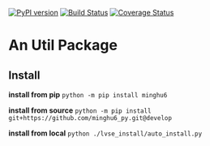 
[![PyPI version](https://badge.fury.io/py/minghu6.svg)](https://badge.fury.io/py/minghu6)
[![Build Status](https://travis-ci.org/minghu6/minghu6_py.svg?branch=develop)](https://travis-ci.org/minghu6/minghu6_py)
[![Coverage Status](https://coveralls.io/repos/github/minghu6/minghu6_py/badge.svg?branch=develop)](https://coveralls.io/github/minghu6/minghu6_py?branch=develop)



# An Util Package

## Install
**install from pip**
`python -m pip install minghu6`

**install from source**
`python -m pip install git+https://github.com/minghu6_py.git@develop`

**install from local**
`python ./lvse_install/auto_install.py`